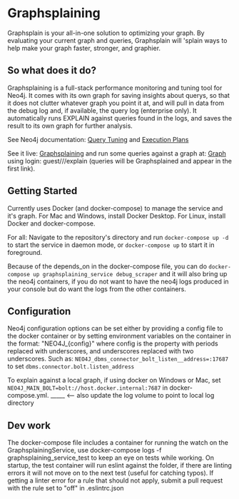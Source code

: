 # Graphsplaining

Graphsplain is your all-in-one solution to optimizing your graph. By evaluating your current graph and queries, Graphsplain will 'splain ways to help make your graph faster, stronger, and graphier.

## So what does it do?

Graphsplaining is a full-stack performance monitoring and tuning tool for Neo4j. It comes with its own graph for saving insights about querys, so that it does not clutter whatever graph you point it at, and will pull in data from the debug log and, if available, the query log (enterprise only). It automatically runs EXPLAIN against queries found in the logs, and saves the result to its own graph for further analysis.

See Neo4j documentation: [Query Tuning](https://neo4j.com/docs/cypher-manual/current/query-tuning/) and [Execution Plans](https://neo4j.com/docs/cypher-manual/current/execution-plans/)

See it live: [Graphsplaining](https://jacobmccrumb.com/Graphsplaining) and run some queries against a graph at: [Graph](https://jacobmccrumb.com:27473) using login: guest///explain (queries will be Graphsplained and appear in the first link).

## Getting Started
Currently uses Docker (and docker-compose) to manage the service and it's graph.
For Mac and Windows, install Docker Desktop. 
For Linux, install Docker and docker-compose.

For all: Navigate to the repository's directory and run `docker-compose up -d` to start the service in daemon mode, or `docker-compose up` to start it in foreground.

Because of the depends_on in the docker-compose file, you can do `docker-compose up graphsplaining_service debug_scraper` and it will also bring up the neo4j containers, if you do not want to have the neo4j logs produced in your console but do want the logs from the other containers.

## Configuration
Neo4j configuration options can be set either by providing a config file to the docker container or by setting environment variables on the container in the format: "NEO4J_{config}" where config is the property with periods replaced with underscores, and underscores replaced with two underscores. Such as: `NEO4J_dbms_connector_bolt_listen__address=:17687` to set `dbms.connector.bolt.listen_address`

To explain against a local graph, if using docker on Windows or Mac, set `NEO4J_MAIN_BOLT=bolt://host.docker.internal:7687` in docker-compose.yml. _____ <-- also update the log volume to point to local log directory

## Dev work
The docker-compose file includes a container for running the watch on the GraphsplainingService, use docker-compose logs -f graphsplaining_service_test to keep an eye on tests while working. On startup, the test container will run eslint against the folder, if there are linting errors it will not move on to the next test (useful for catching typos). If getting a linter error for a rule that should not apply, submit a pull request with the rule set to "off" in .eslintrc.json
